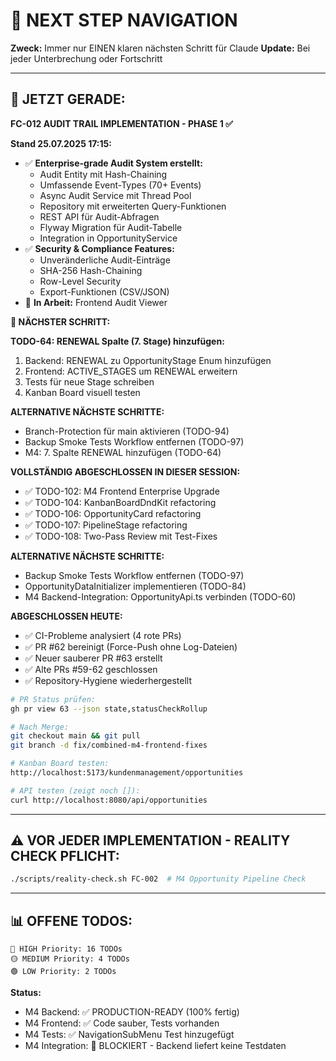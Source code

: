 # 🧭 NEXT STEP NAVIGATION

**Zweck:** Immer nur EINEN klaren nächsten Schritt für Claude
**Update:** Bei jeder Unterbrechung oder Fortschritt

---

## 🎯 JETZT GERADE:

**FC-012 AUDIT TRAIL IMPLEMENTATION - PHASE 1 ✅**

**Stand 25.07.2025 17:15:**
- ✅ **Enterprise-grade Audit System erstellt:**
  - Audit Entity mit Hash-Chaining
  - Umfassende Event-Types (70+ Events)
  - Async Audit Service mit Thread Pool
  - Repository mit erweiterten Query-Funktionen
  - REST API für Audit-Abfragen
  - Flyway Migration für Audit-Tabelle
  - Integration in OpportunityService
- ✅ **Security & Compliance Features:**
  - Unveränderliche Audit-Einträge
  - SHA-256 Hash-Chaining
  - Row-Level Security
  - Export-Funktionen (CSV/JSON)
- 🔄 **In Arbeit:** Frontend Audit Viewer

**🚀 NÄCHSTER SCHRITT:**

**TODO-64: RENEWAL Spalte (7. Stage) hinzufügen:**
1. Backend: RENEWAL zu OpportunityStage Enum hinzufügen
2. Frontend: ACTIVE_STAGES um RENEWAL erweitern
3. Tests für neue Stage schreiben
4. Kanban Board visuell testen

**ALTERNATIVE NÄCHSTE SCHRITTE:**
- Branch-Protection für main aktivieren (TODO-94)
- Backup Smoke Tests Workflow entfernen (TODO-97)
- M4: 7. Spalte RENEWAL hinzufügen (TODO-64)

**VOLLSTÄNDIG ABGESCHLOSSEN IN DIESER SESSION:**
- ✅ TODO-102: M4 Frontend Enterprise Upgrade
- ✅ TODO-104: KanbanBoardDndKit refactoring
- ✅ TODO-106: OpportunityCard refactoring  
- ✅ TODO-107: PipelineStage refactoring
- ✅ TODO-108: Two-Pass Review mit Test-Fixes

**ALTERNATIVE NÄCHSTE SCHRITTE:**
- Backup Smoke Tests Workflow entfernen (TODO-97)
- OpportunityDataInitializer implementieren (TODO-84)
- M4 Backend-Integration: OpportunityApi.ts verbinden (TODO-60)

**ABGESCHLOSSEN HEUTE:**
- ✅ CI-Probleme analysiert (4 rote PRs)
- ✅ PR #62 bereinigt (Force-Push ohne Log-Dateien)
- ✅ Neuer sauberer PR #63 erstellt
- ✅ Alte PRs #59-62 geschlossen
- ✅ Repository-Hygiene wiederhergestellt

```bash
# PR Status prüfen:
gh pr view 63 --json state,statusCheckRollup

# Nach Merge:
git checkout main && git pull
git branch -d fix/combined-m4-frontend-fixes

# Kanban Board testen:
http://localhost:5173/kundenmanagement/opportunities

# API testen (zeigt noch []):
curl http://localhost:8080/api/opportunities
```

---

## ⚠️ VOR JEDER IMPLEMENTATION - REALITY CHECK PFLICHT:
```bash
./scripts/reality-check.sh FC-002  # M4 Opportunity Pipeline Check
```

---

## 📊 OFFENE TODOS:
```
🔴 HIGH Priority: 16 TODOs
🟡 MEDIUM Priority: 4 TODOs  
🟢 LOW Priority: 2 TODOs
```

**Status:**
- M4 Backend: ✅ PRODUCTION-READY (100% fertig)
- M4 Frontend: ✅ Code sauber, Tests vorhanden
- M4 Tests: ✅ NavigationSubMenu Test hinzugefügt
- M4 Integration: 🔴 BLOCKIERT - Backend liefert keine Testdaten